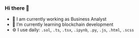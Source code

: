 ### Hi there 👋

- 🔭 I am currently working as Business Analyst
- 🌱 I’m currently learning blockchain development
- ⚙️ I use daily:  `.sol`, `.ts`, `.tsx`, `.ipynb`, `.py`, `.js`, `.html`, `.scss`

<!--
**AnthonyPeres/AnthonyPeres** is a ✨ _special_ ✨ repository because its `README.md` (this file) appears on your GitHub profile.

Here are some ideas to get you started:



- 👯 I’m looking to collaborate on ...
- 🤔 I’m looking for help with ...
- 💬 Ask me about ...
- 📫 How to reach me: ...
- 😄 Pronouns: ...
- ⚡ Fun fact: ...
-->
